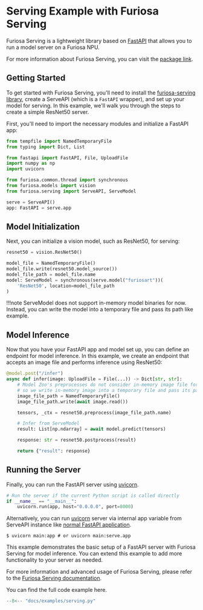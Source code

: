 # Serving Example with Furiosa Serving

Furiosa Serving is a lightweight library based on [FastAPI](https://fastapi.tiangolo.com/) that allows you to run a model server on a Furiosa NPU.

For more information about Furiosa Serving, you can visit the [package link](https://pypi.org/project/furiosa-serving/).

## Getting Started

To get started with Furiosa Serving, you'll need to install the [furiosa-serving library](https://pypi.org/project/furiosa-serving/), create a ServeAPI (which is a `FastAPI` wrapper), and set up your model for serving.
In this example, we'll walk you through the steps to create a simple ResNet50 server.

First, you'll need to import the necessary modules and initialize a FastAPI app:

```python
from tempfile import NamedTemporaryFile
from typing import Dict, List

from fastapi import FastAPI, File, UploadFile
import numpy as np
import uvicorn

from furiosa.common.thread import synchronous
from furiosa.models import vision
from furiosa.serving import ServeAPI, ServeModel

serve = ServeAPI()
app: FastAPI = serve.app
```

## Model Initialization

Next, you can initialize a vision model, such as ResNet50, for serving:

```python
resnet50 = vision.ResNet50()

model_file = NamedTemporaryFile()
model_file.write(resnet50.model_source())
model_file_path = model_file.name
model: ServeModel = synchronous(serve.model("furiosart"))(
    'ResNet50', location=model_file_path
)
```

!!!note
    ServeModel does not support in-memory model binaries for now. Instead, you can write the model into a temporary file and pass its path like example.

## Model Inference

Now that you have your FastAPI app and model set up, you can define an endpoint for model inference. In this example, we create an endpoint that accepts an image file and performs inference using ResNet50:

```python
@model.post("/infer")
async def infer(image: UploadFile = File(...)) -> Dict[str, str]:
    # Model Zoo's preprocesses do not consider in-memory image file for now,
    # so we write in-memory image into a temporary file and pass its path
    image_file_path = NamedTemporaryFile()
    image_file_path.write(await image.read())

    tensors, _ctx = resnet50.preprocess(image_file_path.name)

    # Infer from ServeModel
    result: List[np.ndarray] = await model.predict(tensors)

    response: str = resnet50.postprocess(result)

    return {"result": response}
```

## Running the Server

Finally, you can run the FastAPI server using [uvicorn](https://www.uvicorn.org/).

```python
# Run the server if the current Python script is called directly
if __name__ == "__main__":
    uvicorn.run(app, host="0.0.0.0", port=8000)
```

Alternatively, you can run [uvicorn](https://www.uvicorn.org/) server via internal app variable from ServeAPI instance like [normal FastAPI application](https://fastapi.tiangolo.com/tutorial/first-steps/#first-steps).

```shell
$ uvicorn main:app # or uvicorn main:serve.app
```

This example demonstrates the basic setup of a FastAPI server with Furiosa Serving for model inference. You can extend this example to add more functionality to your server as needed.

For more information and advanced usage of Furiosa Serving, please refer to the [Furiosa Serving documentation](https://pypi.org/project/furiosa-serving/).


You can find the full code example here.

```python
--8<-- "docs/examples/serving.py"
```